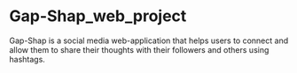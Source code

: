 # Gap-Shap_web_project
Gap-Shap is a social media web-application that helps users to connect and allow them to share their thoughts with their followers and others using hashtags. 
